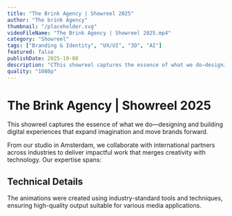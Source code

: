 ```yaml
---
title: "The Brink Agency | Showreel 2025"
author: "The brink Agency"
thumbnail: "/placeholder.svg"
videoFileName: "The Brink Agency | Showreel 2025.mp4"
category: "Showreel"
tags: ["Branding & Identity", "UX/UI", "3D", "AI"]
featured: false
publishDate: 2025-19-08
description: "CThis showreel captures the essence of what we do—designing and building digital experiences that expand imagination and move brands forward."
quality: "1080p"
---
```


# The Brink Agency | Showreel 2025

This showreel captures the essence of what we do—designing and building digital experiences that expand imagination and move brands forward.

From our studio in Amsterdam, we collaborate with international partners across industries to deliver impactful work that merges creativity with technology. Our expertise spans:

## Technical Details

The animations were created using industry-standard tools and techniques, ensuring high-quality output suitable for various media applications.
